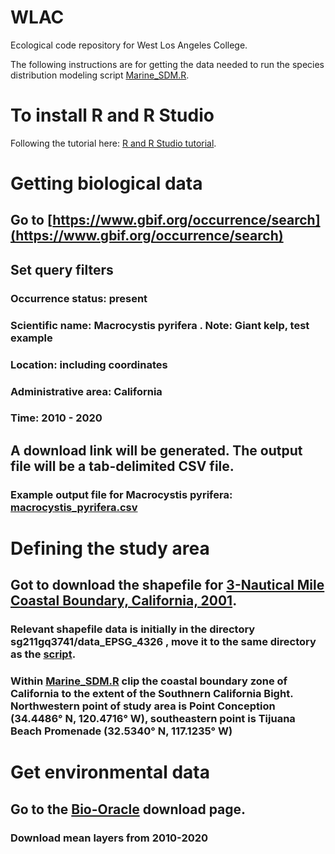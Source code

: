 # WLAC
Ecological code repository for West Los Angeles College.

The following instructions are for getting the data needed to run the species distribution modeling script [Marine_SDM.R](https://github.com/levisimons/WLAC/blob/main/Marine_SDM.R).

# To install R and R Studio
Following the tutorial here: [R and R Studio tutorial](https://alexd106.github.io/intro2R/setup.html).

# Getting biological data
## Go to [https://www.gbif.org/occurrence/search](https://www.gbif.org/occurrence/search)
## Set query filters
### Occurrence status: present
### Scientific name: Macrocystis pyrifera .  Note: Giant kelp, test example
### Location: including coordinates
### Administrative area: California
### Time: 2010 - 2020
## A download link will be generated.  The output file will be a tab-delimited CSV file.
### Example output file for Macrocystis pyrifera: [macrocystis_pyrifera.csv](https://github.com/levisimons/WLAC/blob/main/macrocystis_pyrifera.csv)

# Defining the study area
## Got to download the shapefile for [3-Nautical Mile Coastal Boundary, California, 2001](https://earthworks.stanford.edu/catalog/stanford-sg211gq3741).
### Relevant shapefile data is initially in the directory sg211gq3741/data_EPSG_4326 , move it to the same directory as the [script](https://github.com/levisimons/WLAC/blob/main/Marine_SDM.R).
### Within [Marine_SDM.R](https://github.com/levisimons/WLAC/blob/main/Marine_SDM.R) clip the coastal boundary zone of California to the extent of the Southnern California Bight. Northwestern point of study area is Point Conception (34.4486° N, 120.4716° W), southeastern point is Tijuana Beach Promenade (32.5340° N, 117.1235° W)

# Get environmental data
## Go to the [Bio-Oracle](https://github.com/bio-oracle/biooracler) download page.
### Download mean layers from 2010-2020
